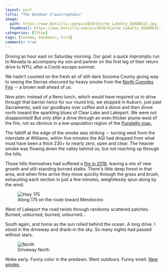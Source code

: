 ```yaml
---
layout: post
title: "The Outdoor Claustrophobic"
image:
  path: https://www.botzilla.com/pix2020/bjorke_LakeCty_XEKB0615.jpg
  thumbnail: https://www.botzilla.com/pix2020/bjorke_LakeCty_XEKB0615.jpg
categories: [fStop]
tags: [Sonoma, Pandemic, Fire]
comments: true
---
```


Driving an hour east on Saturday morning. Our goal: a quick impromptu run to Nevada to accompany my son and partner on the first leg of their return drive to NYU, after a Covid-escape summer.

We hadn't counted on the fresh air of still-dark Sonoma County giving way to seeing the Sierras obscured by heavy smoke from the <a href="https://en.wikipedia.org/wiki/North_Complex_Fire">North Complex Fire</a> -- a brown wall ahead of us.

<!--more-->

_New plan:_ instead of a Reno lunch, which would have required us to drive through that barrier _twice_ for our round trip, we stopped in Auburn, just past Sacramento, said our goodbyes over coffee and a donut and then drove north toward the sparkling blues of Clear Lake and Lakeport. We were not disappointed! But only after a drive through an even thicker plume west of the fire, not so obvious in a low-population region of the <a href="https://www.purpleair.com/map?opt=1/i/mAQI/a10/cC4#9.85/39.1034/-122.1345">PurpleAir map.</a>

The falloff at the edge of the smoke was striking -- turning west from the interstate at Williams, within five minutes the AQI had dropped from what must have been a thick 230+ to nearly zero, open and clear. The heavier smoke was flowing down the valley behind us, but not reaching up through the hills.

Those hills themselves had suffered a <a href="https://en.wikipedia.org/wiki/Mendocino_Complex_Fire">fire in 2018,</a> leaving a mix of new growth and still-standing burned stalks. There's little deep forest in that area, and when fires arrive they move quickly through the grass and brush, exhausting each section in just a few minutes, weightlessly spun along by the wind.

<figure class="align-center">
<img alt="Hwy 175" src="https://botzilla.com/pix2020/bjorke_LakeCty_XEKB0729.jpg">
<figcaption>Along 175 on the route toward Mendocino</figcaption>
</figure>

West of Lakeport the road twists through randomly scattered patches. Burned, unburned, burned, unburned...

South again, and home as the sun rolled behind the ocean. A long drive. I stood in the driveway and drank-in the sky. So many nights had passed without stars.

<figure class="align-center">
<img alt="North" src="https://botzilla.com/pix2020/bjorke_Stellar_DSCF2544.jpg">
<figcaption>Driveway North</figcaption>
</figure>

Woke early. Funny color in the predawn. Went outdoors. Funny smell. <a href="https://en.wikipedia.org/wiki/Glass_Fire">New smoke.</a>

